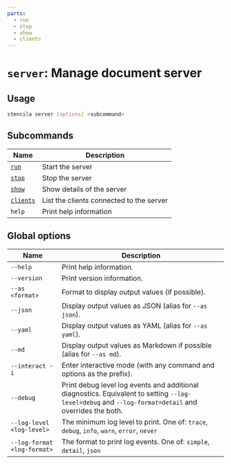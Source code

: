 ```yaml
---
parts:
  - run
  - stop
  - show
  - clients
---
```



<!-- Generated from doc comments in Rust. Do not edit. -->

# `server`: Manage document server

## Usage

```sh
stencila server [options] <subcommand>
```



## Subcommands

| Name | Description |
| --- | --- |
| [`run`](run.md) | Start the server |
| [`stop`](stop.md) | Stop the server |
| [`show`](show.md) | Show details of the server |
| [`clients`](clients.md) | List the clients connected to the server |
| `help` | Print help information |



## Global options

| Name | Description |
| --- | --- |
| `--help` | Print help information. |
| `--version` | Print version information. |
| `--as <format>` | Format to display output values (if possible). |
| `--json` | Display output values as JSON (alias for `--as json`). |
| `--yaml` | Display output values as YAML (alias for `--as yaml`). |
| `--md` | Display output values as Markdown if possible (alias for `--as md`). |
| `--interact -i` | Enter interactive mode (with any command and options as the prefix). |
| `--debug` | Print debug level log events and additional diagnostics. Equivalent to setting `--log-level=debug` and `--log-format=detail` and overrides the both. |
| `--log-level <log-level>` | The minimum log level to print. One of: `trace`, `debug`, `info`, `warn`, `error`, `never` |
| `--log-format <log-format>` | The format to print log events. One of: `simple`, `detail`, `json` |